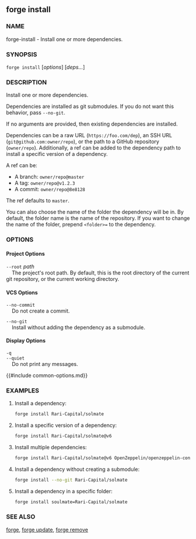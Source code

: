 ## forge install

### NAME

forge-install - Install one or more dependencies.

### SYNOPSIS

``forge install`` [*options*] [*deps...*]

### DESCRIPTION

Install one or more dependencies.

Dependencies are installed as git submodules. If you do not want this behavior, pass `--no-git`.

If no arguments are provided, then existing dependencies are installed.

Dependencies can be a raw URL (`https://foo.com/dep`), an SSH URL (`git@github.com:owner/repo`), or the path to a GitHub repository (`owner/repo`).
Additionally, a ref can be added to the dependency path to install a specific version of a dependency.

A ref can be:

- A branch: `owner/repo@master`
- A tag: `owner/repo@v1.2.3`
- A commit: `owner/repo@8e8128`

The ref defaults to `master`.

You can also choose the name of the folder the dependency will be in. By default, the folder name is the name of
the repository. If you want to change the name of the folder, prepend `<folder>=` to the dependency.

### OPTIONS

#### Project Options

`--root` *path*  
&nbsp;&nbsp;&nbsp;&nbsp;The project's root path. By default, this is the root directory of the current git repository, or the current working directory.

#### VCS Options

`--no-commit`  
&nbsp;&nbsp;&nbsp;&nbsp;Do not create a commit.

`--no-git`  
&nbsp;&nbsp;&nbsp;&nbsp;Install without adding the dependency as a submodule.

#### Display Options

`-q`  
`--quiet`  
&nbsp;&nbsp;&nbsp;&nbsp;Do not print any messages.

{{#include common-options.md}}

### EXAMPLES

1. Install a dependency:
    ```sh
    forge install Rari-Capital/solmate
    ```

2. Install a specific version of a dependency:
    ```sh
    forge install Rari-Capital/solmate@v6
    ```

3. Install multiple dependencies:
    ```sh
    forge install Rari-Capital/solmate@v6 OpenZeppelin/openzeppelin-contracts
    ```

4. Install a dependency without creating a submodule:
    ```sh
    forge install --no-git Rari-Capital/solmate
    ```

5. Install a dependency in a specific folder:
    ```sh
    forge install soulmate=Rari-Capital/solmate
    ```

### SEE ALSO

[forge](./forge.md), [forge update](./forge-update.md), [forge remove](./forge-remove.md)
